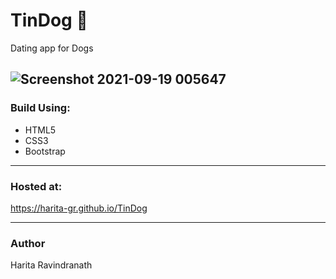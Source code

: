 # TinDog :dog:
Dating app for Dogs

![Screenshot 2021-09-19 005647](https://user-images.githubusercontent.com/61909695/133906379-a5129e5b-4db5-4b41-9481-15f1f1fba31d.jpg)
---
### Build Using: 
- HTML5
- CSS3
- Bootstrap
---
### Hosted at:
<https://harita-gr.github.io/TinDog>

---
### Author
Harita Ravindranath



